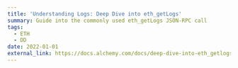 ```yaml
---
title: 'Understanding Logs: Deep Dive into eth_getLogs'
summary: Guide into the commonly used eth_getLogs JSON-RPC call 
tags:
  - ETH
  - DD
date: 2022-01-01
external_link: https://docs.alchemy.com/docs/deep-dive-into-eth_getlogs
---
```

